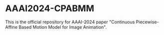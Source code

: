 # AAAI2024-CPABMM
This is the official repository for AAAI-2024 paper "Continuous Piecewise-Affine Based Motion Model for Image Animation".


